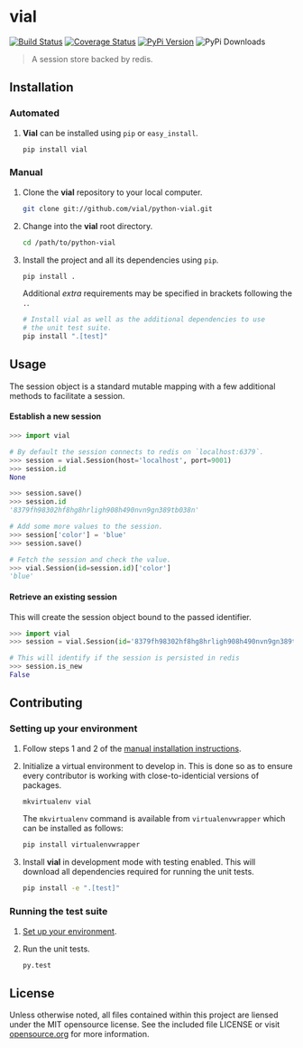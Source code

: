 # vial
[![Build Status](https://travis-ci.org/concordusapps/python-vial.png?branch=master)](https://travis-ci.org/concordusapps/python-vial)
[![Coverage Status](https://coveralls.io/repos/concordusapps/python-vial/badge.png?branch=master)](https://coveralls.io/r/concordusapps/python-vial?branch=master)
[![PyPi Version](https://pypip.in/v/vial/badge.png)](https://pypi.python.org/pypi/vial)
![PyPi Downloads](https://pypip.in/d/vial/badge.png)
> A session store backed by redis.

## Installation

### Automated

1. **Vial** can be installed using `pip` or `easy_install`.

   ```sh
   pip install vial
   ```

### Manual

1. Clone the **vial** repository to your local computer.

   ```sh
   git clone git://github.com/vial/python-vial.git
   ```

2. Change into the **vial** root directory.

   ```sh
   cd /path/to/python-vial
   ```

3. Install the project and all its dependencies using `pip`.

   ```sh
   pip install .
   ```

   Additional *extra* requirements may be specified in brackets following
   the `.`.

   ```sh
   # Install vial as well as the additional dependencies to use
   # the unit test suite.
   pip install ".[test]"
   ```

## Usage

The session object is a standard mutable mapping with a few additional methods to facilitate a session.

#### Establish a new session

```python
>>> import vial

# By default the session connects to redis on `localhost:6379`.
>>> session = vial.Session(host='localhost', port=9001)
>>> session.id
None

>>> session.save()
>>> session.id
'8379fh98302hf8hg8hrligh908h490nvn9gn389tb038n'

# Add some more values to the session.
>>> session['color'] = 'blue'
>>> session.save()

# Fetch the session and check the value.
>>> vial.Session(id=session.id)['color']
'blue'
```

#### Retrieve an existing session

This will create the session object bound to the passed identifier.

```python
>>> import vial
>>> session = vial.Session(id='8379fh98302hf8hg8hrligh908h490nvn9gn389tb038n')

# This will identify if the session is persisted in redis
>>> session.is_new
False
```

## Contributing

### Setting up your environment
1. Follow steps 1 and 2 of the [manual installation instructions][].

[manual installation instructions]: #manual

2. Initialize a virtual environment to develop in. This is done so as to ensure every contributor is working with close-to-identicial versions of packages.

   ```sh
   mkvirtualenv vial
   ```

   The `mkvirtualenv` command is available from `virtualenvwrapper` which can be installed as follows:

   ```sh
   pip install virtualenvwrapper
   ```

3. Install **vial** in development mode with testing enabled. This will download all dependencies required for running the unit tests.

   ```sh
   pip install -e ".[test]"
   ```

### Running the test suite
1. [Set up your environment](#setting-up-your-environment).

2. Run the unit tests.

   ```sh
   py.test
   ```


## License

Unless otherwise noted, all files contained within this project are liensed under the MIT opensource license. See the included file LICENSE or visit [opensource.org][] for more information.

[opensource.org]: http://opensource.org/licenses/MIT

